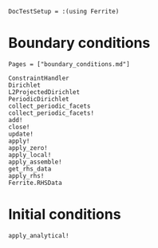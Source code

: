 ```@meta
DocTestSetup = :(using Ferrite)
```

# Boundary conditions

```@index
Pages = ["boundary_conditions.md"]
```

```@docs
ConstraintHandler
Dirichlet
L2ProjectedDirichlet
PeriodicDirichlet
collect_periodic_facets
collect_periodic_facets!
add!
close!
update!
apply!
apply_zero!
apply_local!
apply_assemble!
get_rhs_data
apply_rhs!
Ferrite.RHSData
```

# Initial conditions

```@docs
apply_analytical!
```

